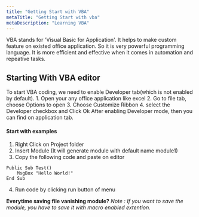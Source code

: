 ```yaml
---
title: "Getting Start with VBA"
metaTitle: "Getting Start with vba"
metaDescription: "Learning VBA"
---
```


VBA stands for 'Visual Basic for Application'. It helps to make custom feature 
on existed office application. So it is very powerful programming language.
It is more efficient and effective when it comes in automation and repeative tasks.

## Starting With VBA editor
To start VBA coding, we need to enable Developer tab(which is not enabled by default).
    1. Open your any office application like excel
    2. Go to file tab, choose Options to open
    3. Choose Customize Ribbon
    4. select the Developer checkbox and Click Ok
After enabling Developer mode, then you can find on application tab.    


#### Start with examples
1. Right Click on Project folder
2. Insert Module (It will generate module with default name module1)
3. Copy the following code and paste on editor
```
Public Sub Test()
    MsgBox "Hello World!"
End Sub
```
4. Run code by clicking run button of menu

__Everytime saving file vanishing module?__
*Note : If you want to save the module, you have to save it with macro enabled extention.*


